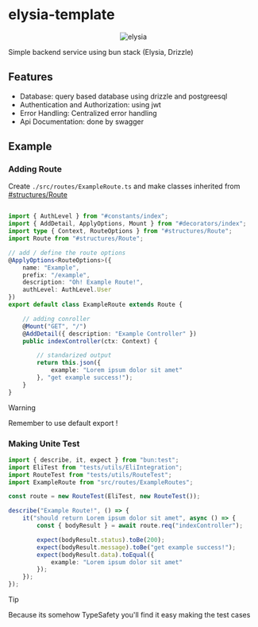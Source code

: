 # elysia-template

<center>

![elysia](https://elysiajs.com/assets/elysia_v.webp)

</center>

Simple backend service using bun stack (Elysia, Drizzle)

## Features

- Database: query based database using drizzle and postgreesql
- Authentication and Authorization: using jwt
- Error Handling: Centralized error handling
- Api Documentation: done by swagger

## Example

### Adding Route

Create `./src/routes/ExampleRoute.ts` and make classes inherited from [#structures/Route](./src/libs/structures/Route.ts)

```ts

import { AuthLevel } from "#constants/index";
import { AddDetail, ApplyOptions, Mount } from "#decorators/index";
import type { Context, RouteOptions } from "#structures/Route";
import Route from "#structures/Route";

// add / define the route options
@ApplyOptions<RouteOptions>({
    name: "Example",
    prefix: "/example",
    description: "Oh! Example Route!",
    authLevel: AuthLevel.User
})
export default class ExampleRoute extends Route {

    // adding conroller
    @Mount("GET", "/")
    @AddDetail({ description: "Example Controller" })
    public indexController(ctx: Context) {

        // standarized output
        return this.json({
            example: "Lorem ipsum dolor sit amet"
        }, "get example success!");
    }
}

```

> [!WARNING]
> Remember to use default export !

### Making Unite Test

```ts
import { describe, it, expect } from "bun:test";
import EliTest from "tests/utils/EliIntegration";
import RouteTest from "tests/utils/RouteTest";
import ExampleRoute from "src/routes/ExampleRoutes";

const route = new RouteTest(EliTest, new RouteTest());

describe("Example Route!", () => {
    it("should return Lorem ipsum dolor sit amet", async () => {
        const { bodyResult } = await route.req("indexController");

        expect(bodyResult.status).toBe(200);
        expect(bodyResult.message).toBe("get example success!");
        expect(bodyResult.data).toEqual({
            example: "Lorem ipsum dolor sit amet"
        });
    });
});
```

> [!TIP]
> Because its somehow TypeSafety you'll find it easy making the test cases
